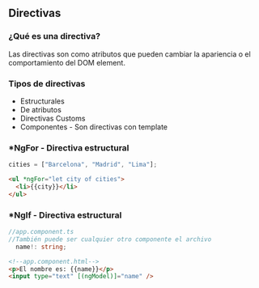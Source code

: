 ## Directivas

### ¿Qué es una directiva?

Las directivas son como atributos que pueden cambiar la apariencia o el comportamiento del DOM element.

### Tipos de directivas

- Estructurales
- De atributos
- Directivas Customs
- Componentes - Son directivas con template

### \*NgFor - Directiva estructural

```typescript
cities = ["Barcelona", "Madrid", "Lima"];
```

```html
<ul *ngFor="let city of cities">
  <li>{{city}}</li>
</ul>
```

### \*NgIf - Directiva estructural

```typescript
//app.component.ts
//También puede ser cualquier otro componente el archivo
  name!: string;
```

```html
<!--app.component.html-->
<p>El nombre es: {{name}}</p>
<input type="text" [(ngModel)]="name" />
```
